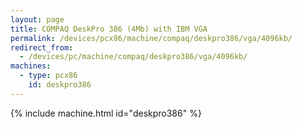 ```yaml
---
layout: page
title: COMPAQ DeskPro 386 (4Mb) with IBM VGA
permalink: /devices/pcx86/machine/compaq/deskpro386/vga/4096kb/
redirect_from:
  - /devices/pc/machine/compaq/deskpro386/vga/4096kb/
machines:
  - type: pcx86
    id: deskpro386
---
```


{% include machine.html id="deskpro386" %}
